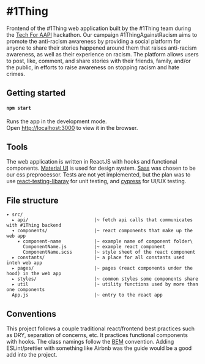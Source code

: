 # #1Thing

Frontend of the #1Thing web application built by the #1Thing team during the [Tech For AAPI](https://www.techforaapi.org/) hackathon. Our campaign #1ThingAgainstRacism aims to promote the anti-racism awareness by providing a social platform for anyone to share their stories happened around them that raises anti-racism awareness, as well as their experience on racism. The platform allows users to post, like, comment, and share stories with their friends, family, and/or the public, in efforts to raise awareness on stopping racism and hate crimes.

## Getting started
#### `npm start`
Runs the app in the development mode.\
Open [http://localhost:3000](http://localhost:3000) to view it in the browser.

## Tools
The web application is written in ReactJS with hooks and functional components. [Material UI](https://mui.com/) is used for design system. [Sass](https://sass-lang.com/) was chosen to be our css preprocessor. Tests are not yet implemented, but the plan was to use [react-testing-libaray](https://testing-library.com/docs/react-testing-library/intro/) for unit testing, and [cypress](https://www.cypress.io/) for UI/UX testing.

## File structure
```
▾ src/
  ▸ api/                        |~ fetch api calls that communicates with #1Thing backend
  ▾ components/                 |~ react components that make up the web app
    ▾ component-name            |~ example name of component folder\
      ComponentName.js          |~ example react component
      ComponentName.scss        |~ style sheet of the react component
  ▸ constants/                  |~ a place for all constants used inteh web app
  ▸ pages/                      |~ pages (react components under the hood) in the web app
  ▸ styles/                     |~ common styles some components share
  ▸ util                        |~ utility functions used by more than one components
  App.js                        |~ entry to the react app
```

## Conventions
This project follows a couple traditional react/frontend best practices such as DRY, separation of concerns, etc. It practices functional components with hooks. The class namings follow the [BEM](http://getbem.com/naming/) convention. Adding ESLint/prettier with something like Airbnb was the guide would be a good add into the project.

